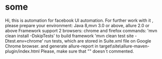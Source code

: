 # some
Hi, this is automation for facebook UI automation.
For further work with it , please prepare your environment:
Java 8,mvn 3.0 or above, allure 2.0 or above
Framework support 2 browsers: chrome and firefox
commands:
'mvn clean install -DskipTests' to build framework
'mvn clean test site -Dtest.env=chrome' run tests, which are stored in Suite.xml file on Google Chrome browser.
and generate allure-report in target\site\allure-maven-plugin/index.html
Please, make sure that "<parameter name="browser" value="${test.env}"/>" doesn`t commented.
